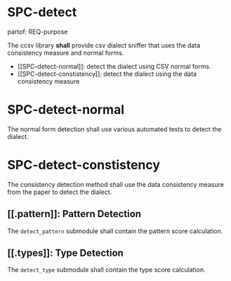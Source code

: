 # SPC-detect
partof: REQ-purpose

The ccsv library **shall** provide csv dialect sniffer that uses the data 
consistency measure and normal forms.

- [[SPC-detect-normal]]: detect the dialect using CSV normal forms.
- [[SPC-detect-constistency]]: detect the dialect using the data consistency 
  measure

# SPC-detect-normal

The normal form detection shall use various automated tests to detect the 
dialect.

# SPC-detect-constistency

The consistency detection method shall use the data consistency measure from 
the paper to detect the dialect.

## [[.pattern]]: Pattern Detection

The ``detect_pattern`` submodule shall contain the pattern score calculation.

## [[.types]]: Type Detection

The ``detect_type`` submodule shall contain the type score calculation.
